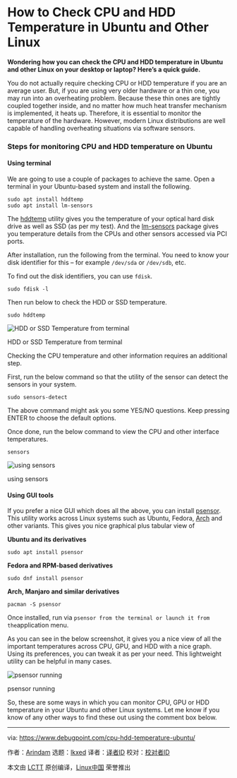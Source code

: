 [#]: subject: "How to Check CPU and HDD Temperature in Ubuntu and Other Linux"
[#]: via: "https://www.debugpoint.com/cpu-hdd-temperature-ubuntu/"
[#]: author: "Arindam https://www.debugpoint.com/author/admin1/"
[#]: collector: "lkxed"
[#]: translator: "geekpi"
[#]: reviewer: " "
[#]: publisher: " "
[#]: url: " "

How to Check CPU and HDD Temperature in Ubuntu and Other Linux
======

**Wondering how you can check the CPU and HDD temperature in Ubuntu and other Linux on your desktop or laptop? Here’s a quick guide.**

You do not actually require checking CPU or HDD temperature if you are an average user. But, if you are using very older hardware or a thin one, you may run into an overheating problem. Because these thin ones are tightly coupled together inside, and no matter how much heat transfer mechanism is implemented, it heats up. Therefore, it is essential to monitor the temperature of the hardware. However, modern Linux distributions are well capable of handling overheating situations via software sensors.

### Steps for monitoring CPU and HDD temperature on Ubuntu

#### Using terminal

We are going to use a couple of packages to achieve the same. Open a terminal in your Ubuntu-based system and install the following.

```
sudo apt install hddtemp
sudo apt install lm-sensors
```

The [hddtemp][1] utility gives you the temperature of your optical hard disk drive as well as SSD (as per my test). And the [lm-sensors][2] package gives you temperature details from the CPUs and other sensors accessed via PCI ports.

After installation, run the following from the terminal. You need to know your disk identifier for this – for example `/dev/sda` or `/dev/sdb`, etc.

To find out the disk identifiers, you can use `fdisk`.

```
sudo fdisk -l
```

Then run below to check the HDD or SSD temperature.

```
sudo hddtemp
```

![HDD or SSD Temperature from terminal][3]

HDD or SSD Temperature from terminal

Checking the CPU temperature and other information requires an additional step.

First, run the below command so that the utility of the sensor can detect the sensors in your system.

```
sudo sensors-detect
```

The above command might ask you some YES/NO questions. Keep pressing ENTER to choose the default options.

Once done, run the below command to view the CPU and other interface temperatures.

```
sensors
```

![using sensors][4]

using sensors

#### Using GUI tools

If you prefer a nice GUI which does all the above, you can install [psensor][5]. This utility works across Linux systems such as Ubuntu, Fedora, [Arch][6] and other variants. This gives you nice graphical plus tabular view of

**Ubuntu and its derivatives**

```
sudo apt install psensor
```

**Fedora and RPM-based derivatives**

```
sudo dnf install psensor
```

**Arch, Manjaro and similar derivatives**

```
pacman -S psensor
```

Once installed, run via `psensor from the terminal or launch it from the`application menu.

As you can see in the below screenshot, it gives you a nice view of all the important temperatures across CPU, GPU, and HDD with a nice graph. Using its preferences, you can tweak it as per your need. This lightweight utility can be helpful in many cases.

![psensor running][7]

psensor running

So, these are some ways in which you can monitor CPU, GPU or HDD temperature in your Ubuntu and other Linux systems. Let me know if you know of any other ways to find these out using the comment box below.

--------------------------------------------------------------------------------

via: https://www.debugpoint.com/cpu-hdd-temperature-ubuntu/

作者：[Arindam][a]
选题：[lkxed][b]
译者：[译者ID](https://github.com/译者ID)
校对：[校对者ID](https://github.com/校对者ID)

本文由 [LCTT](https://github.com/LCTT/TranslateProject) 原创编译，[Linux中国](https://linux.cn/) 荣誉推出

[a]: https://www.debugpoint.com/author/admin1/
[b]: https://github.com/lkxed
[1]: https://wiki.archlinux.org/title/Hddtemp
[2]: https://github.com/lm-sensors/lm-sensors
[3]: https://www.debugpoint.com/wp-content/uploads/2021/09/HDD-or-SSD-Temperature-from-terminal.png
[4]: https://www.debugpoint.com/wp-content/uploads/2021/09/psensor.png
[5]: https://wpitchoune.net/psensor/
[6]: https://www.debugpoint.com/tag/arch-linux
[7]: https://www.debugpoint.com/wp-content/uploads/2021/09/psensor-running-1024x465.png
